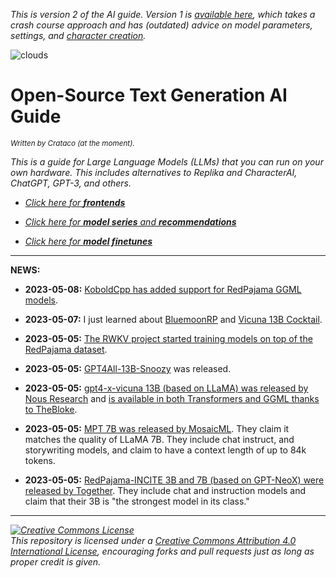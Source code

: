 *This is version 2 of the AI guide. Version 1 is [available here](https://github.com/Crataco/ai-guide/blob/main/guide/original.md), which takes a crash course approach and has (outdated) advice on model parameters, settings, and [character creation](https://github.com/Crataco/ai-guide/blob/main/guide/original.md#chat-mode-create-your-character--browse-for-others).*

![clouds](https://user-images.githubusercontent.com/55674863/233225413-72efd34a-1cfa-4f49-b100-01d6c40287ec.jpg)

# Open-Source Text Generation AI Guide
_<sup>Written by Crataco (at the moment).</sup>_

_This is a guide for Large Language Models (LLMs) that you can run on your own hardware. This includes alternatives to Replika and CharacterAI, ChatGPT, GPT-3, and others._

- _[Click here for **frontends**](https://github.com/Crataco/ai-guide/blob/main/guide/frontends.md)_

- _[Click here for **model series** and **recommendations**](https://github.com/Crataco/ai-guide/blob/main/guide/models.md)_

- _[Click here for **model finetunes**](https://github.com/Crataco/ai-guide/blob/main/guide/finetunes.md)_

* * *

**NEWS:**

- **2023-05-08:** [KoboldCpp has added support for RedPajama GGML models](https://github.com/LostRuins/koboldcpp/releases/tag/v1.20).

- **2023-05-07:** I just learned about [BluemoonRP](https://huggingface.co/reeducator/bluemoonrp-13b) and [Vicuna 13B Cocktail](https://huggingface.co/reeducator/vicuna-13b-cocktail).

- **2023-05-05:** [The RWKV project started training models on top of the RedPajama dataset](https://huggingface.co/BlinkDL/rwkv-4-pileplus).

- **2023-05-05:** [GPT4All-13B-Snoozy](https://old.reddit.com/r/LocalLLaMA/comments/138szrl/new_llama_13b_model_from_nomicai_gpt4all13bsnoozy/) was released.

- **2023-05-05:** [gpt4-x-vicuna 13B (based on LLaMA) was released by Nous Research](https://twitter.com/NousResearch/status/1654470228967817219) and [is available in both Transformers and GGML thanks to TheBloke](https://huggingface.co/TheBloke).

- **2023-05-05:** [MPT 7B was released by MosaicML](https://www.mosaicml.com/blog/mpt-7b). They claim it matches the quality of LLaMA 7B. They include chat instruct, and storywriting models, and claim to have a context length of up to 84k tokens.

- **2023-05-05:** [RedPajama-INCITE 3B and 7B (based on GPT-NeoX) were released by Together](https://www.together.xyz/blog/redpajama-models-v1). They include chat and instruction models and claim that their 3B is "the strongest model in its class."

* * *

_<a rel="license" href="http://creativecommons.org/licenses/by/4.0/"><img alt="Creative Commons License" style="border-width:0" src="https://i.creativecommons.org/l/by/4.0/88x31.png" /></a><br />This repository is licensed under a <a rel="license" href="http://creativecommons.org/licenses/by/4.0/">Creative Commons Attribution 4.0 International License</a>, encouraging forks and pull requests just as long as proper credit is given._
